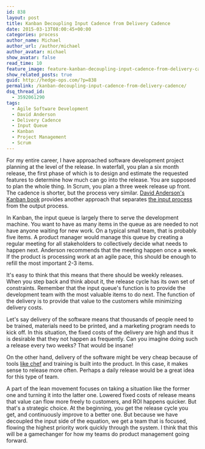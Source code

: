 ```yaml
---
id: 838
layout: post
title: Kanban Decoupling Input Cadence from Delivery Cadence
date: 2015-03-13T08:00:45+00:00
categories: process
author_name: Michael
author_url: /author/michael
author_avatar: michael
show_avatar: false
read_time: 10
feature_image: feature-kanban-decoupling-input-cadence-from-delivery-cadence
show_related_posts: true 
guid: http://hedge-ops.com/?p=838
permalink: /kanban-decoupling-input-cadence-from-delivery-cadence/
dsq_thread_id:
  - 3592061290
tags:
  - Agile Software Development
  - David Anderson
  - Delivery Cadence
  - Input Queue
  - Kanban
  - Project Management
  - Scrum
---
```

For my entire career, I have approached software development project planning at the level of the release. In waterfall, you plan a six month release, the first phase of which is to design and estimate the requested features to determine how much can go into the release. You are supposed to plan the whole thing. In Scrum, you plan a three week release up front. The cadence is shorter, but the process very similar. [David Anderson's](http://www.djaa.com/) [Kanban book](http://amzn.to/1yaDiHw) provides another approach that separates [the input process](/defining-the-kanban-input-queue/) from the output process.<!--more-->

In Kanban, the input queue is largely there to serve the development machine. You want to have as many items in the queue as are needed to not have anyone waiting for new work. On a typical small team, that is probably five items. A product manager would manage this queue by creating a regular meeting for all stakeholders to collectively decide what needs to happen next. Anderson recommends that the meeting happen once a week. If the product is processing work at an agile pace, this should be enough to refill the most important 2-3 items.

It's easy to think that this means that there should be weekly releases. When you step back and think about it, the release cycle has its own set of constraints. Remember that the input queue's function is to provide the development team with the most valuable items to do next. The function of the delivery is to provide that value to the customers while minimizing delivery costs.

Let's say delivery of the software means that thousands of people need to be trained, materials need to be printed, and a marketing program needs to kick off. In this situation, the fixed costs of the delivery are high and thus it is desirable that they not happen as frequently. Can you imagine doing such a release every two weeks? That would be insane!

On the other hand, delivery of the software might be very cheap because of tools [like chef](/learning-chef-book-review/) and training is built into the product. In this case, it makes sense to release more often. Perhaps a daily release would be a great idea for this type of team.

A part of the lean movement focuses on taking a situation like the former one and turning it into the latter one. Lowered fixed costs of release means that value can flow more freely to customers, and ROI happens quicker. But that's a strategic choice. At the beginning, you get the release cycle you get, and continuously improve to a better one. But because we have decoupled the input side of the equation, we get a team that is focused, flowing the highest priority work quickly through the system. I think that this will be a gamechanger for how my teams do product management going forward.